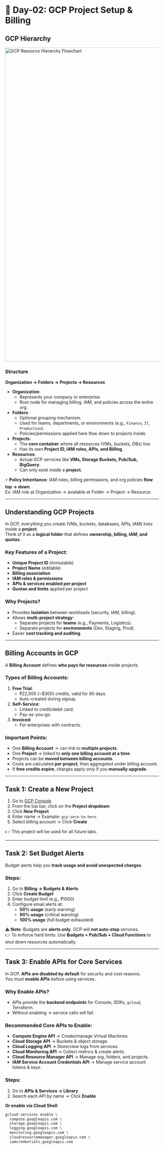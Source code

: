 # 🚀 Day-02: GCP Project Setup & Billing

## GCP Hierarchy

<img width="1024" height="1024" alt="GCP Resource Hierarchy Flowchart" src="https://github.com/user-attachments/assets/c1d9b947-bf12-4b30-9df6-df3491dc01a8" />

### Structure
**Organization → Folders → Projects → Resources**

- **Organization**: 
  - Represents your company or enterprise. 
  - Root node for managing billing, IAM, and policies across the entire org.  
- **Folders**: 
  - Optional grouping mechanism.  
  - Used for teams, departments, or environments (e.g., `Finance`, `IT`, `Production`).  
  - Policies/permissions applied here flow down to projects inside.  
- **Projects**: 
  - The **core container** where all resources (VMs, buckets, DBs) live.  
  - Has its own **Project ID, IAM roles, APIs, and Billing**.  
- **Resources**: 
  - Actual GCP services like **VMs, Storage Buckets, Pub/Sub, BigQuery**.  
  - Can only exist inside a **project**.  

⚡ **Policy Inheritance**: IAM roles, billing permissions, and org policies **flow top → down**.  
Ex: IAM role at Organization → available at Folder → Project → Resource.  

---

## Understanding GCP Projects

In GCP, everything you create (VMs, buckets, databases, APIs, IAM) lives inside a **project**.  
Think of it as a **logical folder** that defines **ownership, billing, IAM, and quotas**.

### Key Features of a Project:
- **Unique Project ID** (immutable)  
- **Project Name** (editable)  
- **Billing association**  
- **IAM roles & permissions**  
- **APIs & services enabled per project**  
- **Quotas and limits** applied per project  

### Why Projects?
- Provides **isolation** between workloads (security, IAM, billing).  
- Allows **multi-project strategy**:
  - Separate projects for **teams** (e.g., Payments, Logistics).  
  - Separate projects for **environments** (Dev, Staging, Prod).  
- Easier **cost tracking and auditing**.  

---

## Billing Accounts in GCP

A **Billing Account** defines **who pays for resources** inside projects.  

### Types of Billing Accounts:
1. **Free Trial**:  
   - ₹22,500 (~$300) credits, valid for 90 days.  
   - Auto-created during signup.  
2. **Self-Service**:  
   - Linked to credit/debit card.  
   - Pay-as-you-go.  
3. **Invoiced**:  
   - For enterprises with contracts.  

### Important Points:
- One **Billing Account** → can link to **multiple projects**.  
- One **Project** → linked to **only one billing account at a time**.  
- Projects can be **moved between billing accounts**.  
- Costs are calculated **per project**, then aggregated under billing account.  
- If **free credits expire**, charges apply only if you **manually upgrade**.  

---

## Task 1: Create a New Project

1. Go to [GCP Console](https://console.cloud.google.com)  
2. From the top bar, click on the **Project dropdown**  
3. Click **New Project**  
4. Enter name → Example: `gcp-zero-to-hero`  
5. Select billing account → Click **Create**  

👉 This project will be used for all future labs.  

---

## Task 2: Set Budget Alerts

Budget alerts help you **track usage and avoid unexpected charges**.  

### Steps:
1. Go to **Billing → Budgets & Alerts**  
2. Click **Create Budget**  
3. Enter budget limit (e.g., ₹1000)  
4. Configure email alerts at:  
   - **50% usage** (early warning)  
   - **90% usage** (critical warning)  
   - **100% usage** (full budget exhausted)  

⚠️ **Note**: Budgets are **alerts only**. GCP will **not auto-stop** services.  
👉 To enforce hard limits: Use **Budgets + Pub/Sub + Cloud Functions** to shut down resources automatically.  

---

## Task 3: Enable APIs for Core Services

In GCP, **APIs are disabled by default** for security and cost reasons.  
You must **enable APIs** before using services.  

### Why Enable APIs?
- APIs provide the **backend endpoints** for Console, SDKs, `gcloud`, Terraform.  
- Without enabling → service calls will fail.  

### Recommended Core APIs to Enable:
- **Compute Engine API** → Create/manage Virtual Machines.  
- **Cloud Storage API** → Buckets & object storage.  
- **Cloud Logging API** → Store/view logs from services.  
- **Cloud Monitoring API** → Collect metrics & create alerts.  
- **Cloud Resource Manager API** → Manage org, folders, and projects.  
- **IAM Service Account Credentials API** → Manage service account tokens & keys.  

### Steps:
1. Go to **APIs & Services → Library**  
2. Search each API by name → Click **Enable**  

**Or enable via Cloud Shell**:

```bash
gcloud services enable \
  compute.googleapis.com \
  storage.googleapis.com \
  logging.googleapis.com \
  monitoring.googleapis.com \
  cloudresourcemanager.googleapis.com \
  iamcredentials.googleapis.com
